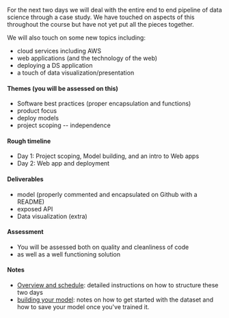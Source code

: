 For the next two days we will deal with the entire end to end pipeline of data science through a case study.  We have touched on aspects of this throughout the course but have not yet put all the pieces together.

We will also touch on some new topics including:
* cloud services including AWS
* web applications (and the technology of the web)
* deploying a DS application
* a touch of data visualization/presentation

#### Themes (you will be assessed on this)

* Software best practices (proper encapsulation and functions)
* product focus
* deploy models
* project scoping -- independence

#### Rough timeline 

* Day 1: Project scoping, Model building, and an intro to Web apps
* Day 2: Web app and deployment

#### Deliverables

* model (properly commented and encapsulated on Github with a README)
* exposed API
* Data visualization (extra)

#### Assessment

* You will be assessed both on quality and cleanliness of code
* as well as a well functioning solution

#### Notes

* [Overview and schedule](overview.md): detailed instructions on how to structure these two days
* [building your model](model_notes.md): notes on how to get started with the dataset and how to save your model once you've trained it.
